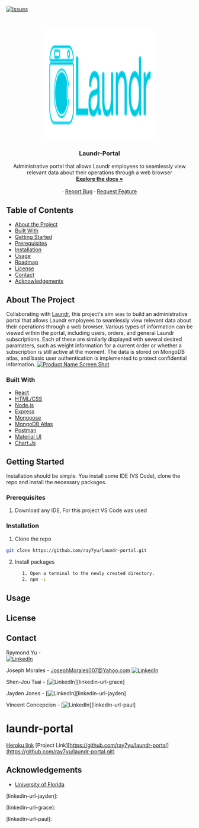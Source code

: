 
<!--
*** Thanks for checking out this README Template. If you have a suggestion that would
*** make this better, please fork the repo and create a pull request or simply open
*** an issue with the tag "enhancement".
*** Thanks again! Now go create something AMAZING! :D
-->





<!-- PROJECT SHIELDS -->
<!--
*** I'm using markdown "reference style" links for readability.
*** Reference links are enclosed in brackets [ ] instead of parentheses ( ).
*** See the bottom of this document for the declaration of the reference variables
*** for contributors-url, forks-url, etc. This is an optional, concise syntax you may use.
*** https://www.markdownguide.org/basic-syntax/#reference-style-links
-->
[![Issues][issues-shield]][issues-url]





<!-- PROJECT LOGO -->
<br />
<p align="center">
  <a href="https://github.com/The-Game-Lab/ThermoApplication">
    <img src="READMEIMG/logo.png" alt="Logo" width="300" height="300">
  </a>
   <h3 align="center">Laundr-Portal</h3>
  <p align="center">
  Administrative portal that allows Laundr employees
to seamlessly view relevant data about their operations through a web browser
    <br />
    <a href="https://github.com/The-Game_Lab/ThermoApplication"><strong>Explore the docs »</strong></a>
    <br />
    <br />
    ·
    <a href="https://github.com/The-Game-Lab/ThermoApplication/issues">Report Bug</a>
    ·
    <a href="https://github.com/The-Game-Lab/ThermoApplication/issues">Request Feature</a>
  </p>
</p>



<!-- TABLE OF CONTENTS -->
## Table of Contents

* [About the Project](#about-the-project)
* [Built With](#built-with)
* [Getting Started](#getting-started)
* [Prerequisites](#prerequisites)
* [Installation](#installation)
* [Usage](#usage)
* [Roadmap](#roadmap)
* [License](#license)
* [Contact](#contact)
* [Acknowledgements](#acknowledgements)

<!-- ABOUT THE PROJECT --> 
## About The Project
Collaborating with [Laundr](https://www.laundr.io/), this project's aim was to build an administrative portal that allows Laundr employees
to seamlessly view relevant data about their operations through a web browser. Various types of information can be viewed within the portal, including
users, orders, and general Laundr subscriptions. Each of these are similarly displayed with several desired paramaters, such as weight information for a 
current order or whether a subscription is still active at the moment. The data is stored on MongoDB atlas, and basic user authentication is 
implemented to protect confidential information. 
[![Product Name Screen Shot][product-screenshot]](https://example.com)


### Built With
* [React](https://reactjs.org/)
* [HTML/CSS](google.com)
* [Node.js](https://nodejs.org/en/)
* [Express](https://expressjs.com/)
* [Mongoose](https://mongoosejs.com/)
* [MongoDB Atlas](https://www.mongodb.com/cloud/atlas)
* [Postman](https://www.postman.com/)
* [Material UI](https://material-ui.com/)
* [Chart.Js](https://www.chartjs.org/)

<!-- GETTING STARTED -->
## Getting Started

Installation should be simple. You install some IDE (VS Code), clone the repo and install the necessary packages. 

### Prerequisites
1. Download any IDE, For this project VS Code was used

### Installation

1. Clone the repo
```sh
git clone https://github.com/ray7yu/laundr-portal.git
```
2. Install packages
```sh
      1. Open a terminal to the newly created directory.
      2. npm -i
```

<!-- USAGE EXAMPLES -->
## Usage
  
 


<!-- LICENSE -->
## License



<!-- CONTACT -->
## Contact
Raymond Yu -  
[![LinkedIn][linkedin-shield]][linkedin-url-raymond]

Joseph Morales - JosephMorales007@Yahoo.com
[![LinkedIn][linkedin-shield]][linkedin-url-joseph]

Shen-Jou Tsai - 
[![LinkedIn][linkedin-shield]][linkedin-url-grace]

Jayden Jones -
[![LinkedIn][linkedin-shield]][linkedin-url-jayden]

Vincent Concepcion -
[![LinkedIn][linkedin-shield]][linkedin-url-paul]


# laundr-portal
[Heroku link](https://laundr-portal.herokuapp.com/)
[Project Link][https://github.com/ray7yu/laundr-portal](https://github.com/ray7yu/laundr-portal.git)



<!-- ACKNOWLEDGEMENTS -->
## Acknowledgements
* [University of Florida](https://www.ufl.edu/)




<!-- MARKDOWN LINKS & IMAGES -->
<!-- https://www.markdownguide.org/basic-syntax/#reference-style-links -->
[linkedin-shield]: https://img.shields.io/badge/-LinkedIn-black.svg?style=flat-square&logo=linkedin&colorB=555
[linkedin-url-raymond]: https://www.linkedin.com/in/ray7yu/

[linkedin-shield]: https://img.shields.io/badge/-LinkedIn-black.svg?style=flat-square&logo=linkedin&colorB=555
[linkedin-url-joseph]: https://www.linkedin.com/in/josephmorales007/

[linkedin-shield]: https://img.shields.io/badge/-LinkedIn-black.svg?style=flat-square&logo=linkedin&colorB=555
[linkedin-url-jayden]: 

[linkedin-shield]: https://img.shields.io/badge/-LinkedIn-black.svg?style=flat-square&logo=linkedin&colorB=555
[linkedin-url-grace]: 

[linkedin-shield]: https://img.shields.io/badge/-LinkedIn-black.svg?style=flat-square&logo=linkedin&colorB=555
[linkedin-url-paul]: 

[issues-shield]: https://img.shields.io/github/issues/laundr-portal.svg?style=flat-square
[issues-url]: https://github.com/ray7yu/laundr-portal/issues
[product-screenshot]: images/screenshot.png
